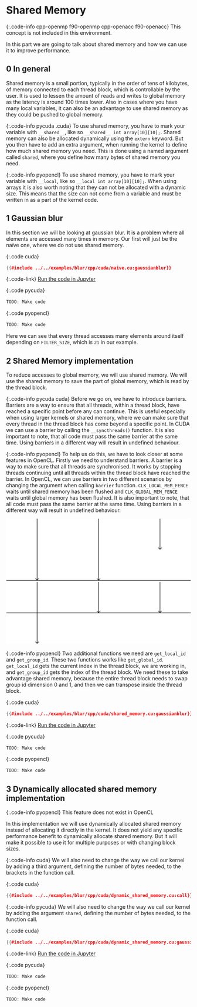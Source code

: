 # Shared Memory
{:.code-info cpp-openmp f90-openmp cpp-openacc f90-openacc}
This concept is not included in this environment.

In this part we are going to talk about shared memory and how we can use it to
improve performance.

0 In general
------------
Shared memory is a small portion, typically in the order of tens of kilobytes,
of memory connected to each thread block, which is controllable by the user.
It is used to lessen the amount of reads and writes to global memory as the
latency is around 100 times lower. Also in cases where you have many local
variables, it can also be an advantage to use shared memory as they could be
pushed to global memory.

{:.code-info pycuda .cuda}
To use shared memory, you have to mark your variable with `__shared__`, like so
`__shared__ int array[10][10];`. Shared memory can also be allocated dynamically
using the `extern` keyword. But you then have to add an extra argument, when
running the kernel to define how much shared memory you need. This is done using
a named argument called `shared`, where you define how many bytes of shared
memory you need.

{:.code-info pyopencl}
To use shared memory, you have to mark your variable with `__local`, like so
`__local int array[10][10];`. When using arrays it is also worth noting that
they can not be allocated with a dynamic size. This means that the size can not
come from a variable and must be written in as a part of the kernel code.

1 Gaussian blur
---------------
In this section we will be looking at gaussian blur. It is a problem where all
elements are accessed many times in memory. Our first will just be the naïve one,
where we do not use shared memory.

{:.code cuda}
```c++
{{#include ../../examples/blur/cpp/cuda/naive.cu:gaussianblur}}
```
{:.code-link}
[Run the code in Jupyter](/jupyter/lab/tree/blur/cpp/cuda/naive.ipynb)

{:.code pycuda}
```c++
TODO: Make code
```
{:.code pyopencl}
```c++
TODO: Make code
```

Here we can see that every thread accesses many elements around itself depending
on `FILTER_SIZE`, which is `21` in our example.

2 Shared Memory implementation
------------------------------
To reduce accesses to global memory, we will use shared memory. We will use the
shared memory to save the part of global memory, which is read by the thread
block.

{:.code-info pycuda cuda}
Before we go on, we have to introduce barriers. Barriers are a way to ensure
that all threads, within a thread block, have reached a specific point before
any can continue. This is useful especially when using larger kernels or shared
memory, where we can make sure that every thread in the thread block has come
beyond a specific point. In CUDA we can use a barrier by calling the
`__syncthreads()` function. It is also important to note, that all code must
pass the same barrier at the same time. Using barriers in a different way will
result in undefined behaviour.

{:.code-info pyopencl}
To help us do this, we have to look closer at some features in OpenCL. Firstly
we need to understand barriers. A barrier is a way to make sure that all threads
are synchronised. It works by stopping threads continuing until all threads
within the thread block have reached the barrier. In OpenCL, we can use barriers
in two different scenarios by changing the argument when calling `barrier`
function. `CLK_LOCAL_MEM_FENCE` waits until shared memory has been flushed and
`CLK_GLOBAL_MEM_FENCE` waits until global memory has been flushed. It is also
important to note, that all code must pass the same barrier at the same time.
Using barriers in a different way will result in undefined behaviour.

![One thread is yet to reach the barrier, so the two others are waiting](barrier.png)
![All threads have reached the barrier, so they now can continue](barrierdone.png)

{:.code-info pyopencl}
Two additional functions we need are `get_local_id` and `get_group_id`. These two
functions works like `get_global_id`. `get_local_id` gets the current index in
the thread block, we are working in, and `get_group_id` gets the index of the
thread block. We need these to take advantage shared memory, because the entire
thread block needs to swap group id dimension 0 and 1, and then we can transpose
inside the thread block.

{:.code cuda}
```c++
{{#include ../../examples/blur/cpp/cuda/shared_memory.cu:gaussianblur}}
```
{:.code-link}
[Run the code in Jupyter](/jupyter/lab/tree/blur/cpp/cuda/shared_memory.ipynb)

{:.code pycuda}
```c++
TODO: Make code
```
{:.code pyopencl}
```c++
TODO: Make code
```

3 Dynamically allocated shared memory implementation
----------------------------------------------------
{:.code-info pyopencl}
This feature does not exist in OpenCL

In this implementation we will use dynamically allocated shared memory instead
of allocating it directly in the kernel. It does not yield any specific
performance benefit to dynamically allocate shared memory. But it will make it
possible to use it for multiple purposes or with changing block sizes.

{:.code-info cuda}
We will also need to change the way we call our kernel by adding a third
argument, defining the number of bytes needed, to the brackets in the function
call.

{:.code cuda}
```c++
{{#include ../../examples/blur/cpp/cuda/dynamic_shared_memory.cu:call}}
```

{:.code-info pycuda}
We will also need to change the way we call our kernel by adding the argument
`shared`, defining the number of bytes needed, to the function call.

{:.code cuda}
```c++
{{#include ../../examples/blur/cpp/cuda/dynamic_shared_memory.cu:gaussianblur}}
```
{:.code-link}
[Run the code in Jupyter](/jupyter/lab/tree/blur/cpp/cuda/dynamic_shared_memory.ipynb)

{:.code pycuda}
```c++
TODO: Make code
```
{:.code pyopencl}
```c++
TODO: Make code
```
